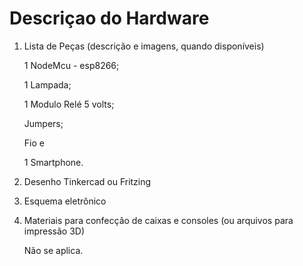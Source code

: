 # Descriçao do Hardware



1) Lista de Peças (descrição e imagens, quando disponíveis)

   1 NodeMcu - esp8266;

   1 Lampada;

   1 Modulo Relé 5 volts;

   Jumpers;

   Fio e

   1 Smartphone.

2) Desenho Tinkercad ou Fritzing

3) Esquema eletrônico

4) Materiais para confecção de caixas e consoles (ou arquivos para impressão 3D)

   Não se aplica.
